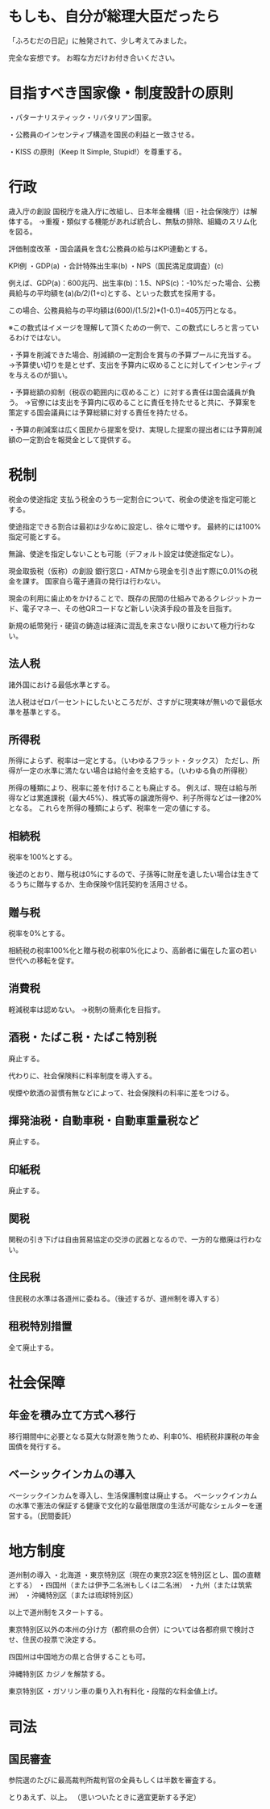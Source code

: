 # もしも、自分が総理大臣だったら

「ふろむだの日記」に触発されて、少し考えてみました。

完全な妄想です。
お暇な方だけお付き合いください。

# 目指すべき国家像・制度設計の原則
・パターナリスティック・リバタリアン国家。

・公務員のインセンティブ構造を国民の利益と一致させる。

・KISS の原則（Keep It Simple, Stupid!）を尊重する。


# 行政
歳入庁の創設
国税庁を歳入庁に改組し、日本年金機構（旧・社会保険庁）は解体する。
→重複・類似する機能があれば統合し、無駄の排除、組織のスリム化を図る。

評価制度改革
・国会議員を含む公務員の給与はKPI連動とする。

KPI例
・GDP(a)
・合計特殊出生率(b)
・NPS（国民満足度調査）(c)


例えば、GDP(a)：600兆円、出生率(b)：1.5、NPS(c)：-10%だった場合、公務員給与の平均額を(a)*(b/2)*(1+c)とする、といった数式を採用する。

この場合、公務員給与の平均額は(600)/(1.5/2)*(1-0.1)=405万円となる。

※この数式はイメージを理解して頂くための一例で、この数式にしろと言っているわけではない。


・予算を削減できた場合、削減額の一定割合を賞与の予算プールに充当する。
→予算使い切りを是とせず、支出を予算内に収めることに対してインセンティブを与えるのが狙い。

・予算総額の抑制（税収の範囲内に収めること）に対する責任は国会議員が負う。
→官僚には支出を予算内に収めることに責任を持たせると共に、予算案を策定する国会議員には予算総額に対する責任を持たせる。

・予算の削減案は広く国民から提案を受け、実現した提案の提出者には予算削減額の一定割合を報奨金として提供する。

# 税制
税金の使途指定
支払う税金のうち一定割合について、税金の使途を指定可能とする。

使途指定できる割合は最初は少なめに設定し、徐々に増やす。
最終的には100%指定可能とする。

無論、使途を指定しないことも可能（デフォルト設定は使途指定なし）。

現金取扱税（仮称）の創設
銀行窓口・ATMから現金を引き出す際に0.01%の税金を課す。
国家自ら電子通貨の発行は行わない。

現金の利用に歯止めをかけることで、既存の民間の仕組みであるクレジットカード、電子マネー、その他QRコードなど新しい決済手段の普及を目指す。

新規の紙幣発行・硬貨の鋳造は経済に混乱を来さない限りにおいて極力行わない。

## 法人税
諸外国における最低水準とする。

法人税はゼロパーセントにしたいところだが、さすがに現実味が無いので最低水準を基準とする。


## 所得税
所得によらず、税率は一定とする。（いわゆるフラット・タックス）
ただし、所得が一定の水準に満たない場合は給付金を支給する。（いわゆる負の所得税）

所得の種類により、税率に差を付けることも廃止する。
例えば、現在は給与所得などは累進課税（最大45%）、株式等の譲渡所得や、利子所得などは一律20%となる。
これらを所得の種類によらず、税率を一定の値にする。

## 相続税
税率を100%とする。

後述のとおり、贈与税は0%にするので、子孫等に財産を遺したい場合は生きてるうちに贈与するか、生命保険や信託契約を活用させる。

## 贈与税
税率を0%とする。

相続税の税率100%化と贈与税の税率0%化により、高齢者に偏在した富の若い世代への移転を促す。


## 消費税
軽減税率は認めない。
→税制の簡素化を目指す。

## 酒税・たばこ税・たばこ特別税
廃止する。

代わりに、社会保険料に料率制度を導入する。

喫煙や飲酒の習慣有無などによって、社会保険料の料率に差をつける。

## 揮発油税・自動車税・自動車重量税など
廃止する。

## 印紙税
廃止する。

## 関税
関税の引き下げは自由貿易協定の交渉の武器となるので、一方的な撤廃は行わない。


## 住民税
住民税の水準は各道州に委ねる。（後述するが、道州制を導入する）


## 租税特別措置
全て廃止する。


# 社会保障
## 年金を積み立て方式へ移行
移行期間中に必要となる莫大な財源を賄うため、利率0%、相続税非課税の年金国債を発行する。

## ベーシックインカムの導入
ベーシックインカムを導入し、生活保護制度は廃止する。
ベーシックインカムの水準で憲法の保証する健康で文化的な最低限度の生活が可能なシェルターを運営する。（民間委託）


# 地方制度
道州制の導入
・北海道
・東京特別区（現在の東京23区を特別区とし、国の直轄とする）
・四国州（または伊予二名洲もしくは二名洲）
・九州（または筑紫洲）
・沖縄特別区（または琉球特別区）

以上で道州制をスタートする。

東京特別区以外の本州の分け方（都府県の合併）については各都府県で検討させ、住民の投票で決定する。

四国州は中国地方の県と合併することも可。

沖縄特別区
カジノを解禁する。

東京特別区
・ガソリン車の乗り入れ有料化・段階的な料金値上げ。

# 司法
## 国民審査
参院選のたびに最高裁判所裁判官の全員もしくは半数を審査する。

とりあえず、以上。
（思いついたときに適宜更新する予定）
